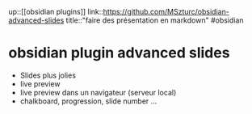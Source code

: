 up::[[obsidian plugins]]
link::https://github.com/MSzturc/obsidian-advanced-slides
title::"faire des présentation en markdown"
#obsidian 
# obsidian plugin advanced slides
 - Slides plus jolies
 - live preview
 - live preview dans un navigateur (serveur local)
 - chalkboard, progression, slide number ...